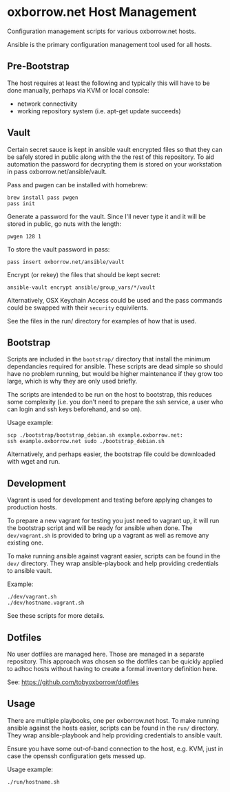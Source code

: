 # oxborrow.net Host Management

Configuration management scripts for various oxborrow.net hosts.

Ansible is the primary configuration management tool used for all hosts.

## Pre-Bootstrap

The host requires at least the following and typically this will have to be
done manually, perhaps via KVM or local console:

* network connectivity
* working repository system (i.e. apt-get update succeeds)

## Vault

Certain secret sauce is kept in ansible vault encrypted files so that they can
be safely stored in public along with the the rest of this repository. To aid
automation the password for decrypting them is stored on your workstation in
pass oxborrow.net/ansible/vault.

Pass and pwgen can be installed with homebrew:
```
brew install pass pwgen
pass init
```

Generate a password for the vault. Since I'll never type it and it will be
stored in public, go nuts with the length:
```
pwgen 128 1
```

To store the vault password in pass:
```
pass insert oxborrow.net/ansible/vault
```

Encrypt (or rekey) the files that should be kept secret:
```
ansible-vault encrypt ansible/group_vars/*/vault
```

Alternatively, OSX Keychain Access could be used and the pass commands could be
swapped with their `security` equivilents.

See the files in the run/ directory for examples of how that is used.

## Bootstrap

Scripts are included in the `bootstrap/` directory that install the minimum
dependancies required for ansible. These scripts are dead simple so should have
no problem running, but would be higher maintenance if they grow too large,
which is why they are only used briefly.

The scripts are intended to be run on the host to bootstrap, this reduces some
complexity (i.e. you don't need to prepare the ssh service, a user who can
login and ssh keys beforehand, and so on).

Usage example:

```
scp ./bootstrap/bootstrap_debian.sh example.oxborrow.net:
ssh example.oxborrow.net sudo ./bootstrap_debian.sh
```

Alternatively, and perhaps easier, the bootstrap file could be downloaded with
wget and run.

## Development

Vagrant is used for development and testing before applying changes to
production hosts.

To prepare a new vagrant for testing you just need to vagrant up, it will run
the bootstrap script and will be ready for ansible when done. The
`dev/vagrant.sh` is provided to bring up a vagrant as well as remove any
existing one.

To make running ansible against vagrant easier, scripts can be found in the
`dev/` directory. They wrap ansible-playbook and help providing credentials to
ansible vault.

Example:
```
./dev/vagrant.sh
./dev/hostname.vagrant.sh
```

See these scripts for more details.

## Dotfiles

No user dotfiles are managed here. Those are managed in a separate repository.
This approach was chosen so the dotfiles can be quickly applied to adhoc hosts
without having to create a formal inventory definition here.

See: https://github.com/tobyoxborrow/dotfiles

## Usage

There are multiple playbooks, one per oxborrow.net host. To make running
ansible against the hosts easier, scripts can be found in the `run/` directory.
They wrap ansible-playbook and help providing credentials to ansible vault.

Ensure you have some out-of-band connection to the host, e.g. KVM, just in case
the openssh configuration gets messed up.

Usage example:

```
./run/hostname.sh
```
